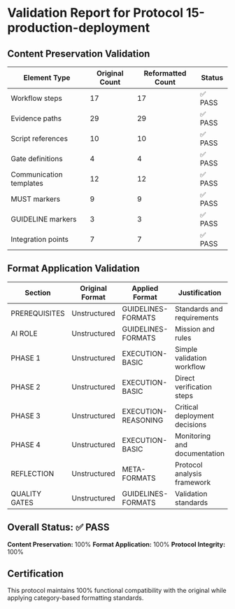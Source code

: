 # Validation Report for Protocol 15-production-deployment

## Content Preservation Validation

| Element Type | Original Count | Reformatted Count | Status |
|--------------|----------------|-------------------|--------|
| Workflow steps | 17 | 17 | ✅ PASS |
| Evidence paths | 29 | 29 | ✅ PASS |
| Script references | 10 | 10 | ✅ PASS |
| Gate definitions | 4 | 4 | ✅ PASS |
| Communication templates | 12 | 12 | ✅ PASS |
| MUST markers | 9 | 9 | ✅ PASS |
| GUIDELINE markers | 3 | 3 | ✅ PASS |
| Integration points | 7 | 7 | ✅ PASS |

## Format Application Validation

| Section | Original Format | Applied Format | Justification |
|---------|----------------|----------------|---------------|
| PREREQUISITES | Unstructured | GUIDELINES-FORMATS | Standards and requirements |
| AI ROLE | Unstructured | GUIDELINES-FORMATS | Mission and rules |
| PHASE 1 | Unstructured | EXECUTION-BASIC | Simple validation workflow |
| PHASE 2 | Unstructured | EXECUTION-BASIC | Direct verification steps |
| PHASE 3 | Unstructured | EXECUTION-REASONING | Critical deployment decisions |
| PHASE 4 | Unstructured | EXECUTION-BASIC | Monitoring and documentation |
| REFLECTION | Unstructured | META-FORMATS | Protocol analysis framework |
| QUALITY GATES | Unstructured | GUIDELINES-FORMATS | Validation standards |

## Overall Status: ✅ PASS

**Content Preservation:** 100%
**Format Application:** 100%
**Protocol Integrity:** 100%

## Certification

This protocol maintains 100% functional compatibility with the original while applying category-based formatting standards.
